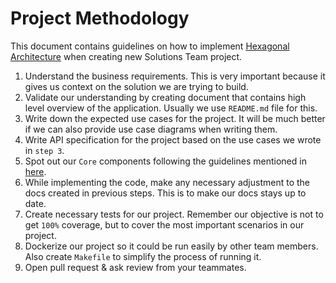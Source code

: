 # Project Methodology

This document contains guidelines on how to implement [Hexagonal Architecture](../reference/hex-architecture.md) when creating new Solutions Team project.

1. Understand the business requirements. This is very important because it gives us context on the solution we are trying to build.
2. Validate our understanding by creating document that contains high level overview of the application. Usually we use `README.md` file for this.
3. Write down the expected use cases for the project. It will be much better if we can also provide use case diagrams when writing them.
4. Write API specification for the project based on the use cases we wrote in `step 3`.
5. Spot out our `Core` components following the guidelines mentioned in [here](./hex-architecture.md#core).
7. While implementing the code, make any necessary adjustment to the docs created in previous steps. This is to make our docs stays up to date.
8. Create necessary tests for our project. Remember our objective is not to get `100%` coverage, but to cover the most important scenarios in our project.
9. Dockerize our project so it could be run easily by other team members. Also create `Makefile` to simplify the process of running it.
10. Open pull request & ask review from your teammates.